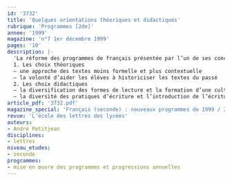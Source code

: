```yaml
---
id: '3732'
title: 'Quelques orientations théoriques et didactiques'
rubrique: 'Programmes [2de]'
annee: '1999'
magazine: 'n°7 1er décembre 1999'
pages: '10'
description: |-
  'La réforme des programmes de français présentée par l’un de ses concepteurs…
  1. Les choix théoriques
  – une approche des textes moins formelle et plus contextuelle
  – la volonté d’aider les élèves à historiciser les textes du passé
  2. Les choix didactiques
  – la diversification des formes de lecture et la formation d’une culture littéraire et théorique
  – la diversité des pratiques d’écriture et l’introduction de l’écriture d’invention'
article_pdf: '3732.pdf'
magazine_special: 'Français (seconde) : nouveaux programmes de 1999 / 2000'
revue: 'L’école des lettres des lycées'
auteurs:
- André Petitjean
disciplines:
- lettres
niveau_etudes:
- seconde
programmes:
- mise en œuvre des programmes et progressions annuelles
---
```

